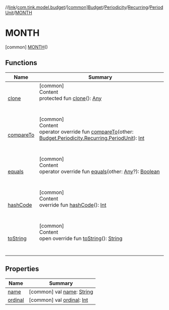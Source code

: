 //[link](../../../../../../index.md)/[com.tink.model.budget](../../../../../index.md)/[[common]Budget](../../../../index.md)/[Periodicity](../../../index.md)/[Recurring](../../index.md)/[PeriodUnit](../index.md)/[MONTH](index.md)



# MONTH  
 [common] [MONTH](index.md)()  
   


## Functions  
  
|  Name|  Summary| 
|---|---|
| <a name="kotlin/Enum/clone/#/PointingToDeclaration/"></a>[clone](../../../../../../com.tink.model.transfer/[common]-signable-operation/-type/-u-n-k-n-o-w-n/index.md#%5Bkotlin%2FEnum%2Fclone%2F%23%2FPointingToDeclaration%2F%5D%2FFunctions%2F1135467963)| <a name="kotlin/Enum/clone/#/PointingToDeclaration/"></a>[common]  <br>Content  <br>protected fun [clone](../../../../../../com.tink.model.transfer/[common]-signable-operation/-type/-u-n-k-n-o-w-n/index.md#%5Bkotlin%2FEnum%2Fclone%2F%23%2FPointingToDeclaration%2F%5D%2FFunctions%2F1135467963)(): [Any](https://kotlinlang.org/api/latest/jvm/stdlib/kotlin/-any/index.html)  <br><br><br>
| <a name="kotlin/Enum/compareTo/#com.tink.model.budget.Budget.Periodicity.Recurring.PeriodUnit/PointingToDeclaration/"></a>[compareTo](../-y-e-a-r/index.md#%5Bkotlin%2FEnum%2FcompareTo%2F%23com.tink.model.budget.Budget.Periodicity.Recurring.PeriodUnit%2FPointingToDeclaration%2F%5D%2FFunctions%2F1135467963)| <a name="kotlin/Enum/compareTo/#com.tink.model.budget.Budget.Periodicity.Recurring.PeriodUnit/PointingToDeclaration/"></a>[common]  <br>Content  <br>operator override fun [compareTo](../-y-e-a-r/index.md#%5Bkotlin%2FEnum%2FcompareTo%2F%23com.tink.model.budget.Budget.Periodicity.Recurring.PeriodUnit%2FPointingToDeclaration%2F%5D%2FFunctions%2F1135467963)(other: [Budget.Periodicity.Recurring.PeriodUnit](../index.md)): [Int](https://kotlinlang.org/api/latest/jvm/stdlib/kotlin/-int/index.html)  <br><br><br>
| <a name="kotlin/Enum/equals/#kotlin.Any?/PointingToDeclaration/"></a>[equals](../../../../../../com.tink.model.transfer/[common]-signable-operation/-type/-u-n-k-n-o-w-n/index.md#%5Bkotlin%2FEnum%2Fequals%2F%23kotlin.Any%3F%2FPointingToDeclaration%2F%5D%2FFunctions%2F1135467963)| <a name="kotlin/Enum/equals/#kotlin.Any?/PointingToDeclaration/"></a>[common]  <br>Content  <br>operator override fun [equals](../../../../../../com.tink.model.transfer/[common]-signable-operation/-type/-u-n-k-n-o-w-n/index.md#%5Bkotlin%2FEnum%2Fequals%2F%23kotlin.Any%3F%2FPointingToDeclaration%2F%5D%2FFunctions%2F1135467963)(other: [Any](https://kotlinlang.org/api/latest/jvm/stdlib/kotlin/-any/index.html)?): [Boolean](https://kotlinlang.org/api/latest/jvm/stdlib/kotlin/-boolean/index.html)  <br><br><br>
| <a name="kotlin/Enum/hashCode/#/PointingToDeclaration/"></a>[hashCode](../../../../../../com.tink.model.transfer/[common]-signable-operation/-type/-u-n-k-n-o-w-n/index.md#%5Bkotlin%2FEnum%2FhashCode%2F%23%2FPointingToDeclaration%2F%5D%2FFunctions%2F1135467963)| <a name="kotlin/Enum/hashCode/#/PointingToDeclaration/"></a>[common]  <br>Content  <br>override fun [hashCode](../../../../../../com.tink.model.transfer/[common]-signable-operation/-type/-u-n-k-n-o-w-n/index.md#%5Bkotlin%2FEnum%2FhashCode%2F%23%2FPointingToDeclaration%2F%5D%2FFunctions%2F1135467963)(): [Int](https://kotlinlang.org/api/latest/jvm/stdlib/kotlin/-int/index.html)  <br><br><br>
| <a name="kotlin/Enum/toString/#/PointingToDeclaration/"></a>[toString](../../../../../../com.tink.model.transfer/[common]-signable-operation/-type/-u-n-k-n-o-w-n/index.md#%5Bkotlin%2FEnum%2FtoString%2F%23%2FPointingToDeclaration%2F%5D%2FFunctions%2F1135467963)| <a name="kotlin/Enum/toString/#/PointingToDeclaration/"></a>[common]  <br>Content  <br>open override fun [toString](../../../../../../com.tink.model.transfer/[common]-signable-operation/-type/-u-n-k-n-o-w-n/index.md#%5Bkotlin%2FEnum%2FtoString%2F%23%2FPointingToDeclaration%2F%5D%2FFunctions%2F1135467963)(): [String](https://kotlinlang.org/api/latest/jvm/stdlib/kotlin/-string/index.html)  <br><br><br>


## Properties  
  
|  Name|  Summary| 
|---|---|
| <a name="com.tink.model.budget/Budget.Periodicity.Recurring.PeriodUnit.MONTH/name/#/PointingToDeclaration/"></a>[name](name.md)| <a name="com.tink.model.budget/Budget.Periodicity.Recurring.PeriodUnit.MONTH/name/#/PointingToDeclaration/"></a> [common] val [name](name.md): [String](https://kotlinlang.org/api/latest/jvm/stdlib/kotlin/-string/index.html)   <br>
| <a name="com.tink.model.budget/Budget.Periodicity.Recurring.PeriodUnit.MONTH/ordinal/#/PointingToDeclaration/"></a>[ordinal](ordinal.md)| <a name="com.tink.model.budget/Budget.Periodicity.Recurring.PeriodUnit.MONTH/ordinal/#/PointingToDeclaration/"></a> [common] val [ordinal](ordinal.md): [Int](https://kotlinlang.org/api/latest/jvm/stdlib/kotlin/-int/index.html)   <br>

